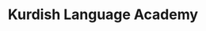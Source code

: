 ---
title: "Kurdish Language Academy"
meta_title: "KLA - Kurdish Language Standardization"
description: "The official body responsible for Kurdish language standardization and terminology development worldwide."
draft: false
---
